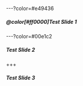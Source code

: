 ---?color=#e49436

##### @color[#ff0000]Test Slide 1


---?color=#00e1c2

##### Test Slide 2

+++

##### Test Slide 3
